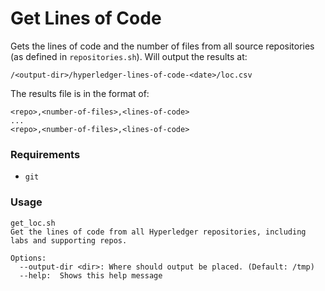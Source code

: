 # Get Lines of Code
Gets the lines of code and the number of files from all source repositories (as defined in `repositories.sh`). Will output the results at:
```
/<output-dir>/hyperledger-lines-of-code-<date>/loc.csv
```

The results file is in the format of:
```
<repo>,<number-of-files>,<lines-of-code>
...
<repo>,<number-of-files>,<lines-of-code>
```

### Requirements
* `git`

### Usage
```
get_loc.sh
Get the lines of code from all Hyperledger repositories, including labs and supporting repos.

Options:
  --output-dir <dir>: Where should output be placed. (Default: /tmp)
  --help:  Shows this help message

```

